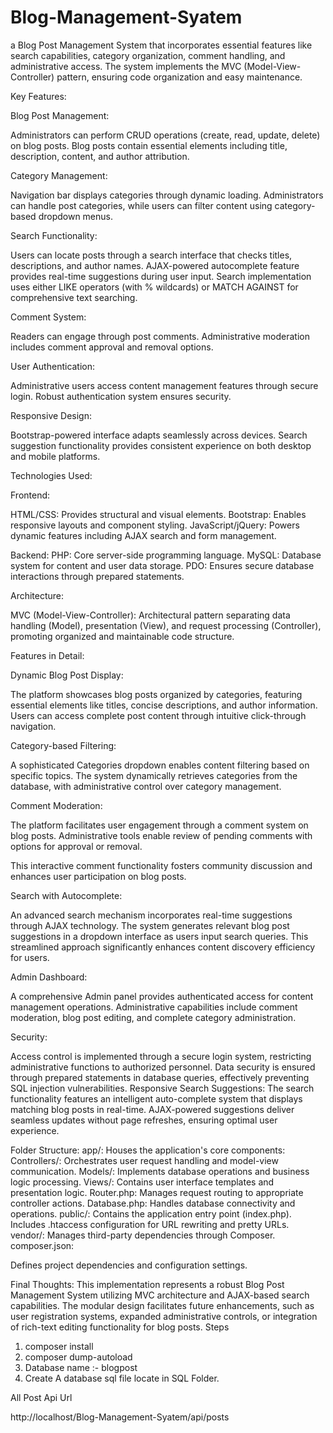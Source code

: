 # Blog-Management-Syatem
a Blog Post Management System that incorporates essential features like search capabilities, category organization, comment handling, and administrative access. The system implements the MVC (Model-View-Controller) pattern, ensuring code organization and easy maintenance.

Key Features:

Blog Post Management:

Administrators can perform CRUD operations (create, read, update, delete) on blog posts.
Blog posts contain essential elements including title, description, content, and author attribution.

Category Management:

Navigation bar displays categories through dynamic loading.
Administrators can handle post categories, while users can filter content using category-based dropdown menus.

Search Functionality:

Users can locate posts through a search interface that checks titles, descriptions, and author names.
AJAX-powered autocomplete feature provides real-time suggestions during user input.
Search implementation uses either LIKE operators (with % wildcards) or MATCH AGAINST for comprehensive text searching.

Comment System:

Readers can engage through post comments.
Administrative moderation includes comment approval and removal options.


User Authentication:

Administrative users access content management features through secure login.
Robust authentication system ensures security.

Responsive Design:

Bootstrap-powered interface adapts seamlessly across devices.
Search suggestion functionality provides consistent experience on both desktop and mobile platforms.

Technologies Used:

Frontend:

HTML/CSS: Provides structural and visual elements.
Bootstrap: Enables responsive layouts and component styling.
JavaScript/jQuery: Powers dynamic features including AJAX search and form management.

Backend:
PHP: Core server-side programming language.
MySQL: Database system for content and user data storage.
PDO: Ensures secure database interactions through prepared statements.

Architecture:

MVC (Model-View-Controller): Architectural pattern separating data handling (Model), presentation (View), and request processing (Controller), promoting organized and maintainable code structure.

Features in Detail:

Dynamic Blog Post Display:

The platform showcases blog posts organized by categories, featuring essential elements like titles, concise descriptions, and author information. Users can access complete post content through intuitive click-through navigation.

Category-based Filtering:

A sophisticated Categories dropdown enables content filtering based on specific topics. The system dynamically retrieves categories from the database, with administrative control over category management.

Comment Moderation:

The platform facilitates user engagement through a comment system on blog posts. Administrative tools enable review of pending comments with options for approval or removal.

This interactive comment functionality fosters community discussion and enhances user participation on blog posts.

Search with Autocomplete:

An advanced search mechanism incorporates real-time suggestions through AJAX technology. The system generates relevant blog post suggestions in a dropdown interface as users input search queries.
This streamlined approach significantly enhances content discovery efficiency for users.

Admin Dashboard:

A comprehensive Admin panel provides authenticated access for content management operations.
Administrative capabilities include comment moderation, blog post editing, and complete category administration.

Security:

Access control is implemented through a secure login system, restricting administrative functions to authorized personnel.
Data security is ensured through prepared statements in database queries, effectively preventing SQL injection vulnerabilities.
Responsive Search Suggestions:
The search functionality features an intelligent auto-complete system that displays matching blog posts in real-time.
AJAX-powered suggestions deliver seamless updates without page refreshes, ensuring optimal user experience.

Folder Structure:
app/:
Houses the application's core components:
Controllers/: Orchestrates user request handling and model-view communication.
Models/: Implements database operations and business logic processing.
Views/: Contains user interface templates and presentation logic.
Router.php: Manages request routing to appropriate controller actions.
Database.php: Handles database connectivity and operations.
public/:
Contains the application entry point (index.php).
Includes .htaccess configuration for URL rewriting and pretty URLs.
vendor/:
Manages third-party dependencies through Composer.
composer.json:

Defines project dependencies and configuration settings.

Final Thoughts:
This implementation represents a robust Blog Post Management System utilizing MVC architecture and AJAX-based search capabilities. The modular design facilitates future enhancements, such as user registration systems, expanded administrative controls, or integration of rich-text editing functionality for blog posts.
Steps

1) composer install
2) composer dump-autoload
3) Database name :- blogpost
4) Create A database sql file locate in SQL Folder.


All Post Api Url

http://localhost/Blog-Management-Syatem/api/posts